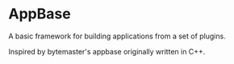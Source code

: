 # AppBase

A basic framework for building applications from a set of plugins.

Inspired by bytemaster's appbase originally written in C++.
